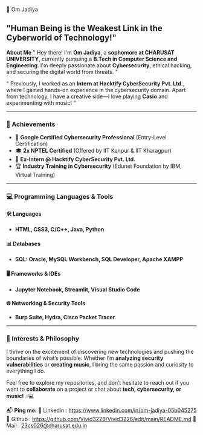 👋 Om Jadiya

## "Human Being is the Weakest Link in the Cyberworld of Technology!"

**About Me** "
Hey there! I'm **Om Jadiya**, a **sophomore at CHARUSAT UNIVERSITY**, currently pursuing a **B.Tech in Computer Science and Engineering**. I'm deeply passionate about **Cybersecurity**, ethical hacking, and securing the digital world from threats. "

" Previously, I worked as an **Intern at Hacktify CyberSecurity Pvt. Ltd.**, where I gained hands-on experience in the cybersecurity domain. Apart from technology, I have a creative side—I love playing **Casio** and experimenting with music! "

---

### **🎯 Achievements**
- 🏅 **Google Certified Cybersecurity Professional** (Entry-Level Certification)
- 🎓 **2x NPTEL Certified** (Offered by IIT Kanpur & IIT Kharagpur)
- 💼 **Ex-Intern @ Hacktify CyberSecurity Pvt. Ltd.**
- 🏆 **Industry Training in Cybersecurity** (Edunet Foundation by IBM, Virtual Training)

---

### **💻 Programming Languages & Tools**

#### **🛠️ Languages**
- **HTML, CSS3, C/C++, Java, Python**

#### **📊 Databases**
- **SQL: Oracle, MySQL Workbench, SQL Developer, Apache XAMPP**

#### **🖥️ Frameworks & IDEs**
- **Jupyter Notebook, Streamlit, Visual Studio Code**

#### **🌐 Networking & Security Tools**
- **Burp Suite, Hydra, Cisco Packet Tracer**

---

### **🔎 Interests & Philosophy**
I thrive on the excitement of discovering new technologies and pushing the boundaries of what’s possible. Whether I’m **analyzing security vulnerabilities** or **creating music**, I bring the same passion and curiosity to everything I do.

Feel free to explore my repositories, and don’t hesitate to reach out if you want to **collaborate** on a project or chat about **tech, cybersecurity, or music!** 🎶💻

📬 **Ping me:** 
 🔗 Linkedin : https://www.linkedin.com/in/om-jadiya-05b045275
 🔗 Github : https://github.com/Vivid3226/Vivid3226/edit/main/README.md
 🔗 Mail : 23cs026@charusat.edu.in

 
